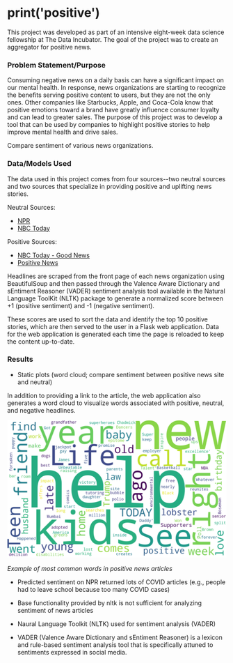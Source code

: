 # print('positive')
This project was developed as part of an intensive eight-week data science fellowship at The Data Incubator. The goal of the project was to create an aggregator for positive news.

### Problem Statement/Purpose
Consuming negative news on a daily basis can have a significant impact on our mental health. In response, news organizations are starting to recognize the benefits serving positive content to users, but they are not the only ones. Other companies like Starbucks, Apple, and Coca-Cola know that positive emotions toward a brand have greatly influence consumer loyalty and can lead to greater sales. The purpose of this project was to develop a tool that can be used by companies to highlight positive stories to help improve mental health and drive sales.

Compare sentiment of various news organizations.

### Data/Models Used
The data used in this project comes from four sources--two neutral sources and two sources that specialize in providing positive and uplifting news stories.

Neutral Sources:
- [NPR](https://www.npr.org/)
- [NBC Today](https://www.today.com/)

Positive Sources:
- [NBC Today - Good News](https://www.today.com/news/good-news)
- [Positive News](https://www.positive.news/)

Headlines are scraped from the front page of each news organization using BeautifulSoup and then passed through the Valence Aware Dictionary and sEntiment Reasoner (VADER) sentiment analysis tool available in the Natural Language ToolKit (NLTK) package to generate a normalized score between +1 (positive sentiment) and -1 (negative sentiment).

These scores are used to sort the data and identify the top 10 positive stories, which are then served to the user in a Flask web application. Data for the web application is generated each time the page is reloaded to keep the content up-to-date.

### Results
- Static plots (word cloud; compare sentiment between positive news site and neutral)

In addition to providing a link to the article, the web application also generates a word cloud to visualize words associated with positive, neutral, and negative headlines.

![Positive Words](./static/images/positive_words_example.png)

*Example of most common words in positive news articles*


- Predicted sentiment on NPR returned lots of COVID articles (e.g., people had to leave school because too many COVID cases)
- Base functionality provided by nltk is not sufficient for analyzing sentiment of news articles

- Naural Language Toolkit (NLTK) used for sentiment analysis (VADER)
- VADER (Valence Aware Dictionary and sEntiment Reasoner) is a lexicon and rule-based sentiment analysis tool that is specifically attuned to sentiments expressed in social media.
